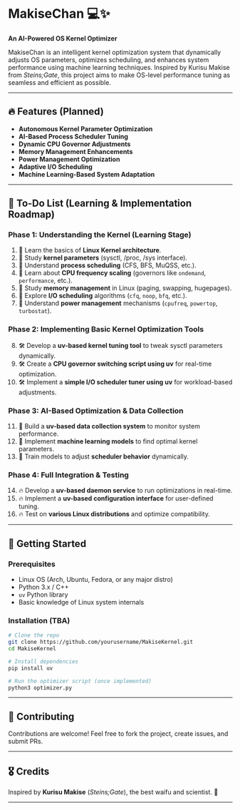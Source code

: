 # MakiseChan 💻✨

**An AI-Powered OS Kernel Optimizer**

MakiseChan is an intelligent kernel optimization system that dynamically adjusts OS parameters, optimizes scheduling, and enhances system performance using machine learning techniques. Inspired by Kurisu Makise from *Steins;Gate*, this project aims to make OS-level performance tuning as seamless and efficient as possible.

---

## 🔥 Features (Planned)
- **Autonomous Kernel Parameter Optimization**
- **AI-Based Process Scheduler Tuning**
- **Dynamic CPU Governor Adjustments**
- **Memory Management Enhancements**
- **Power Management Optimization**
- **Adaptive I/O Scheduling**
- **Machine Learning-Based System Adaptation**

---

## 📜 To-Do List (Learning & Implementation Roadmap)

### **Phase 1: Understanding the Kernel (Learning Stage)**
1. 📖 Learn the basics of **Linux Kernel architecture**.
2. 📖 Study **kernel parameters** (sysctl, /proc, /sys interface).
3. 📖 Understand **process scheduling** (CFS, BFS, MuQSS, etc.).
4. 📖 Learn about **CPU frequency scaling** (governors like `ondemand`, `performance`, etc.).
5. 📖 Study **memory management** in Linux (paging, swapping, hugepages).
6. 📖 Explore **I/O scheduling** algorithms (`cfq`, `noop`, `bfq`, etc.).
7. 📖 Understand **power management** mechanisms (`cpufreq`, `powertop`, `turbostat`).

### **Phase 2: Implementing Basic Kernel Optimization Tools**
8. 🛠️ Develop a **uv-based kernel tuning tool** to tweak sysctl parameters dynamically.
9. 🛠️ Create a **CPU governor switching script using uv** for real-time optimization.
10. 🛠️ Implement a **simple I/O scheduler tuner using uv** for workload-based adjustments.

### **Phase 3: AI-Based Optimization & Data Collection**
11. 🧠 Build a **uv-based data collection system** to monitor system performance.
12. 🧠 Implement **machine learning models** to find optimal kernel parameters.
13. 🧠 Train models to adjust **scheduler behavior** dynamically.

### **Phase 4: Full Integration & Testing**
14. 🔥 Develop a **uv-based daemon service** to run optimizations in real-time.
15. 🔥 Implement a **uv-based configuration interface** for user-defined tuning.
16. 🔥 Test on **various Linux distributions** and optimize compatibility.

---

## 🚀 Getting Started

### Prerequisites
- Linux OS (Arch, Ubuntu, Fedora, or any major distro)
- Python 3.x / C++
- `uv` Python library
- Basic knowledge of Linux system internals

### Installation (TBA)
```sh
# Clone the repo
git clone https://github.com/yourusername/MakiseKernel.git
cd MakiseKernel

# Install dependencies
pip install uv

# Run the optimizer script (once implemented)
python3 optimizer.py
```

---

## 🧪 Contributing
Contributions are welcome! Feel free to fork the project, create issues, and submit PRs.

---

## 🎖️ Credits
Inspired by **Kurisu Makise** (*Steins;Gate*), the best waifu and scientist. 🧪

---

